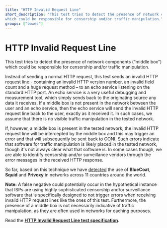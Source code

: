 ```yaml
---
title: "HTTP Invalid Request Line"
short_description: "This test tries to detect the presence of network components (“middle box”)
which could be responsible for censorship and/or traffic manipulation."
groups: ["boxes"]
---
```


# HTTP Invalid Request Line

This test tries to detect the presence of network components (“middle box”)
which could be responsible for censorship and/or traffic manipulation.

Instead of sending a normal HTTP request, this test sends an invalid HTTP
request line - containing an invalid HTTP version number, an invalid field count
and a huge request method – to an echo service listening on the standard HTTP
port. An echo service is a very useful debugging and measurement tool, which
simply sends back to the originating source any data it receives. If a middle
box is not present in the network between the user and an echo service, then the
echo service will send the invalid HTTP request line back to the user, exactly
as it received it. In such cases, we assume that there is no visible traffic
manipulation in the tested network.

If, however, a middle box is present in the tested network, the invalid HTTP
request line will be intercepted by the middle box and this may trigger an error
and that will subsequently be sent back to OONI. Such errors indicate that
software for traffic manipulation is likely placed in the tested network, though
it's not always clear what that software is. In some cases though, we are able
to identify censorship and/or surveillance vendors through the error messages in
the received HTTP response.

So far, based on this technique we have
[detected](https://explorer.ooni.org/highlights/) the use of
**BlueCoat**, **Squid** and **Privoxy** in networks across 11 countries around
the world.

**Note:** A false negative could potentially occur in the hypothetical instance
that ISPs are using highly sophisticated censorship and/or surveillance software
that is specifically designed to not trigger errors when receiving invalid HTTP
request lines like the ones of this test. Furthermore, the presence of a middle
box is not necessarily indicative of traffic manipulation, as they are often
used in networks for caching purposes.

Read the **[HTTP Invalid Request Line test specification](https://github.com/ooni/spec/blob/master/nettests/ts-007-http-invalid-request-line.md)**.
